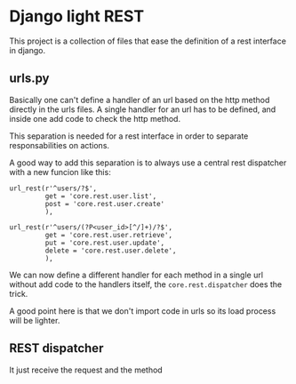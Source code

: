 # Django light REST

This project is a collection of files that ease the definition of a rest interface in django.

## urls.py

Basically one can't define a handler of an url based on the http method directly in the urls files. A single handler for an url has to be defined, and inside one add code to check the http method. 

This separation is needed for a rest interface in order to separate responsabilities on actions.

A good way to add this separation is to always use a central rest dispatcher with a new funcion like this:

    url_rest(r'^users/?$',  
             get = 'core.rest.user.list',
             post = 'core.rest.user.create'
             ),

    url_rest(r'^users/(?P<user_id>[^/]+)/?$',  
             get = 'core.rest.user.retrieve',
             put = 'core.rest.user.update',
             delete = 'core.rest.user.delete',
             ),

We can now define a different handler for each method in a single url without add code to the handlers itself, the `core.rest.dispatcher` does the trick.

A good point here is that we don't import code in urls so its load process will be lighter.

## REST dispatcher

It just receive the request and the method 

